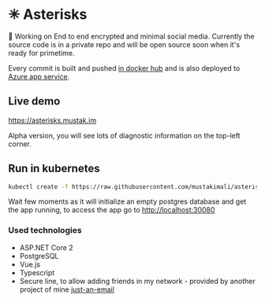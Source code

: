 # ✳ Asterisks
🔐 Working on End to end encrypted and minimal social media. Currently the source code is in a private repo and will be open source soon when it's ready for primetime.

Every commit is built and pushed [in docker hub](https://hub.docker.com/r/mustakimali/asterisks/) and is also deployed to [Azure app service](https://asterisks.mustak.im).

## Live demo
https://asterisks.mustak.im

Alpha version, you will see lots of diagnostic information on the top-left corner.

## Run in kubernetes

```bash
kubectl create -f https://raw.githubusercontent.com/mustakimali/asterisks/master/kubernetes/spec.yml
```

Wait few moments as it will initialize an empty postgres database and get the app running, to access the app go to [http://localhost:30080](http://localhost:30080)

### Used technologies

* ASP.NET Core 2
* PostgreSQL
* Vue.js
* Typescript
* Secure line, to allow adding friends in my network - provided by another project of mine [just-an-email](https://github.com/mustakimali/just-an-email)
